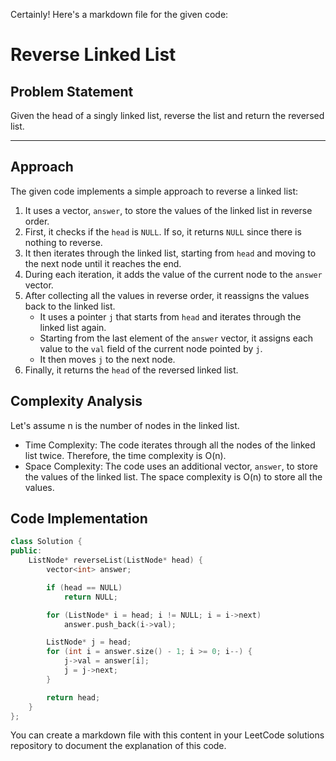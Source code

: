 Certainly! Here's a markdown file for the given code:

# Reverse Linked List

## Problem Statement

Given the head of a singly linked list, reverse the list and return the reversed list.

<hr>

## Approach

The given code implements a simple approach to reverse a linked list:
1. It uses a vector, `answer`, to store the values of the linked list in reverse order.
2. First, it checks if the `head` is `NULL`. If so, it returns `NULL` since there is nothing to reverse.
3. It then iterates through the linked list, starting from `head` and moving to the next node until it reaches the end.
4. During each iteration, it adds the value of the current node to the `answer` vector.
5. After collecting all the values in reverse order, it reassigns the values back to the linked list.
   - It uses a pointer `j` that starts from `head` and iterates through the linked list again.
   - Starting from the last element of the `answer` vector, it assigns each value to the `val` field of the current node pointed by `j`.
   - It then moves `j` to the next node.
6. Finally, it returns the `head` of the reversed linked list.

## Complexity Analysis

Let's assume n is the number of nodes in the linked list.

- Time Complexity: The code iterates through all the nodes of the linked list twice. Therefore, the time complexity is O(n).
- Space Complexity: The code uses an additional vector, `answer`, to store the values of the linked list. The space complexity is O(n) to store all the values.

## Code Implementation

```cpp
class Solution {
public:
    ListNode* reverseList(ListNode* head) {
        vector<int> answer;

        if (head == NULL)
            return NULL;

        for (ListNode* i = head; i != NULL; i = i->next)
            answer.push_back(i->val);

        ListNode* j = head;
        for (int i = answer.size() - 1; i >= 0; i--) {
            j->val = answer[i];
            j = j->next;
        }

        return head;
    }
};
```


You can create a markdown file with this content in your LeetCode solutions repository to document the explanation of this code.
